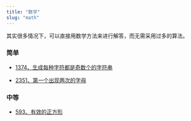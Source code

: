 ```yaml
---
title: "数学"
slug: "math"
---
```

其实很多情况下，可以直接用数学方法来进行解答，而无需采用过多的算法。

### 简单
- [1374、生成每种字符都是奇数个的字符串](../leetcode/generate-a-string-with-characters-that-have-odd-counts)
* [2351、第一个出现两次的字母](../leetcode/first-letter-to-appear-twice)

### 中等
- [593、有效的正方形](../leetcode/valid-square)
